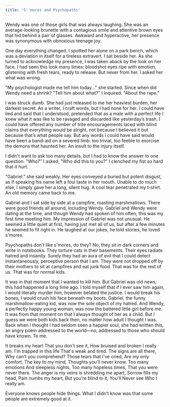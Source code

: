 ```yaml
---
title: 'S''mores and Psychopaths'
---
```


Wendy was one of those girls that was always laughing. She was an average-looking brunette with a contagious smile and attentive brown eyes that hid behind a pair of glasses. Awkward and hyperactive, her presence was synonymous with obnoxious teenage joy.

One day everything changed. I spotted her alone on a park bench, which was a deviation in itself for a tireless extravert. I sat beside her. As she turned to acknowledge my presence, I was taken aback by the look on her face. I had seen this look many times: bloodshot eyes ripe with emotion, glistening with fresh tears, ready to release. But never from her. I asked her what was wrong.

"My psychologist made me tell him today..." she started. Since when did Wendy need a shrink? "Tell him about what?" I inquired. "About the rape."

I was struck dumb. She had just released to me her heaviest burden, her darkest secret. As a writer, I craft words, but I had none for her. I could have lied and said that I understood, pretended that as a male with a perfect life I knew what it was like to be ravaged and discarded like yesterday’s trash. I could have offered any number of trite encouragements laced with blind claims that everything would be alright, not because I believed it but because that’s what people say. But any words I could have said would have been a band-aid on a severed limb: too trivial, too feeble to exorcise the demons that haunted her. An insult to the injury itself.

I didn't want to ask too many details, but I had to know the answer to one question. "Who?" I asked, "Who did this to you?" I clenched my fist so hard that it hurt.

"Gabriel." she said weakly. Her eyes conveyed a buried but potent disgust, as if speaking his name left a foul taste in her mouth. Unable to do much else, I simply gave her a long, silent hug. A cool tear penetrated my t-shirt. An old memory came back to me.

Gabriel and I sat side by side at a campfire, roasting marshmallows. There were good friends all around, including Wendy. Gabriel and Wendy were dating at the time, and though Wendy had spoken of him often, this was my first time meeting him. My impression of Gabriel was not unusual. He seemed a little quiet at first, having just met all of us, but after a few minutes he seemed to fit right in. He laughed at our jokes, he told stories, he loved s'mores.

Psychopaths don't like s'mores, do they? No, they sit in dark corners and write in notebooks. They torture cats in their basements. Their eyes radiate hatred and insanity. Surely they had an aura of evil that I could detect instantaneously, perceptive person that I am. They were not dropped off by their mothers to sit at campfires and eat junk food. That was for the rest of us. That was for normal kids.

It was in that moment that I wanted to kill him. But Gabriel was old news; this had happened a long time ago. I told myself that if I ever saw him again, I would literally murder him, however belated the justice. I would break his bones, I would crush his face beneath my boots. Gabriel, the funny marshmallow-eating kid, was now the sole object of my hatred. And Wendy, a perfectly happy young woman, was now the battered little girl before me. It was from that moment on that I always thought of her as a child. But I guess we were both kids back then, no matter how adult I thought I was. Back when I thought I had seldom seen a happier soul, she had written this, an angry poem addressed to the world—no, addressed to those who should have known. To me.

It breaks my heart That you don't see it, How bruised and broken I really am. I'm trapped in this life That's weak and tired. The signs are all there, Why can't you comprehend? Those tears that I've cried, Are my only comfort, The key to my mind, Thoughts you'll never know. Too many emotions And sleepless nights, Too many hopeless times, That you were never there. The anger is my veins is shredding me apart, Sorrow fills my head, Pain numbs my heart, But you're blind to it, You'll Never see Who I really am.

Everyone knows people hide things. What I didn’t know was that some people are extremely good at it.